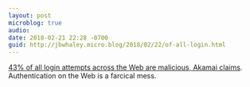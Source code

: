 ```yaml
---
layout: post
microblog: true
audio: 
date: 2018-02-21 22:28 -0700
guid: http://jbwhaley.micro.blog/2018/02/22/of-all-login.html
---
```

[43% of all login attempts across the Web are malicious, Akamai claims](https://www.theregister.co.uk/2018/02/21/login_attempts_malicious_akamai/). Authentication on the Web is a farcical mess.
